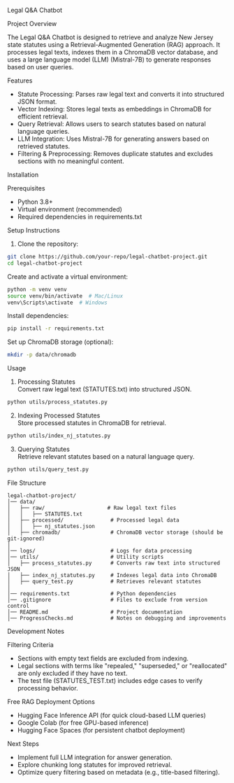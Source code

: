 Legal Q&A Chatbot

Project Overview

The Legal Q&A Chatbot is designed to retrieve and analyze New Jersey state statutes using a Retrieval-Augmented Generation (RAG) approach. It processes legal texts, indexes them in a ChromaDB vector database, and uses a large language model (LLM) (Mistral-7B) to generate responses based on user queries.

Features

- Statute Processing: Parses raw legal text and converts it into structured JSON format.
- Vector Indexing: Stores legal texts as embeddings in ChromaDB for efficient retrieval.
- Query Retrieval: Allows users to search statutes based on natural language queries.
- LLM Integration: Uses Mistral-7B for generating answers based on retrieved statutes.
- Filtering & Preprocessing: Removes duplicate statutes and excludes sections with no meaningful content.

Installation

Prerequisites
- Python 3.8+
- Virtual environment (recommended)
- Required dependencies in requirements.txt

Setup Instructions

1. Clone the repository:
```bash
git clone https://github.com/your-repo/legal-chatbot-project.git
cd legal-chatbot-project
```

Create and activate a virtual environment:
```bash
python -m venv venv
source venv/bin/activate  # Mac/Linux
venv\Scripts\activate  # Windows
```

Install dependencies:
```bash
pip install -r requirements.txt
```

Set up ChromaDB storage (optional):
```bash
mkdir -p data/chromadb
```

Usage

1. Processing Statutes  
Convert raw legal text (STATUTES.txt) into structured JSON.
```bash
python utils/process_statutes.py
```

2. Indexing Processed Statutes  
Store processed statutes in ChromaDB for retrieval.
```bash
python utils/index_nj_statutes.py
```

3. Querying Statutes  
Retrieve relevant statutes based on a natural language query.
```bash
python utils/query_test.py
```

File Structure
```
legal-chatbot-project/
│── data/
│   ├── raw/                    # Raw legal text files
│   │   ├── STATUTES.txt
│   ├── processed/               # Processed legal data
│   │   ├── nj_statutes.json
│   ├── chromadb/                # ChromaDB vector storage (should be git-ignored)
│
│── logs/                        # Logs for data processing
│── utils/                       # Utility scripts
│   ├── process_statutes.py      # Converts raw text into structured JSON
│   ├── index_nj_statutes.py     # Indexes legal data into ChromaDB
│   ├── query_test.py            # Retrieves relevant statutes
│
│── requirements.txt             # Python dependencies
│── .gitignore                   # Files to exclude from version control
│── README.md                    # Project documentation
│── ProgressChecks.md            # Notes on debugging and improvements
```

Development Notes

Filtering Criteria
- Sections with empty text fields are excluded from indexing.
- Legal sections with terms like "repealed," "superseded," or "reallocated" are only excluded if they have no text.
- The test file (STATUTES_TEST.txt) includes edge cases to verify processing behavior.

Free RAG Deployment Options
- Hugging Face Inference API (for quick cloud-based LLM queries)
- Google Colab (for free GPU-based inference)
- Hugging Face Spaces (for persistent chatbot deployment)

Next Steps
- Implement full LLM integration for answer generation.
- Explore chunking long statutes for improved retrieval.
- Optimize query filtering based on metadata (e.g., title-based filtering).
